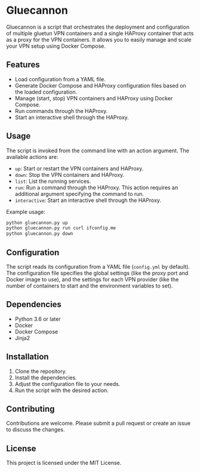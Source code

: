# Gluecannon

Gluecannon is a script that orchestrates the deployment and configuration of multiple gluetun VPN containers and a single HAProxy container that acts as a proxy for the VPN containers. It allows you to easily manage and scale your VPN setup using Docker Compose.

## Features

- Load configuration from a YAML file.
- Generate Docker Compose and HAProxy configuration files based on the loaded configuration.
- Manage (start, stop) VPN containers and HAProxy using Docker Compose.
- Run commands through the HAProxy.
- Start an interactive shell through the HAProxy.

## Usage

The script is invoked from the command line with an action argument. The available actions are:

- `up`: Start or restart the VPN containers and HAProxy.
- `down`: Stop the VPN containers and HAProxy.
- `list`: List the running services.
- `run`: Run a command through the HAProxy. This action requires an additional argument specifying the command to run.
- `interactive`: Start an interactive shell through the HAProxy.

Example usage:

```bash
python gluecannon.py up
python gluecannon.py run curl ifconfig.me
python gluecannon.py down
```

## Configuration

The script reads its configuration from a YAML file (`config.yml` by default). The configuration file specifies the global settings (like the proxy port and Docker image to use), and the settings for each VPN provider (like the number of containers to start and the environment variables to set).

## Dependencies

- Python 3.6 or later
- Docker
- Docker Compose
- Jinja2

## Installation

1. Clone the repository.
2. Install the dependencies.
3. Adjust the configuration file to your needs.
4. Run the script with the desired action.

## Contributing

Contributions are welcome. Please submit a pull request or create an issue to discuss the changes.

## License

This project is licensed under the MIT License.